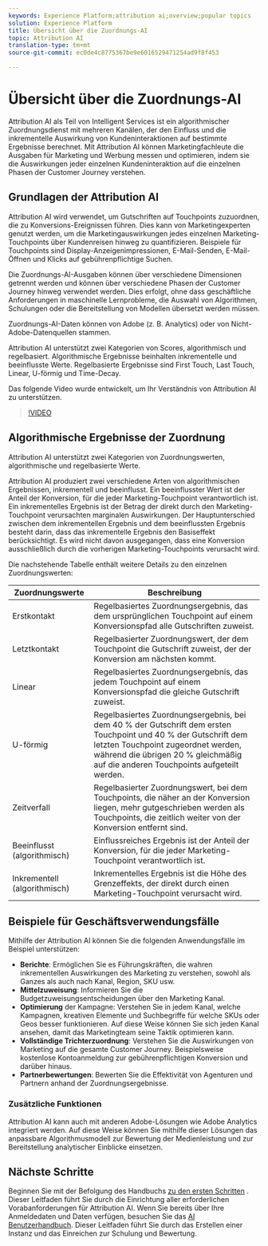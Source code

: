 ```yaml
---
keywords: Experience Platform;attribution ai;overview;popular topics
solution: Experience Platform
title: Übersicht über die Zuordnungs-AI
topic: Attribution AI
translation-type: tm+mt
source-git-commit: ec0de4c8775367be9e6016529471254ad9f8f453

---
```



# Übersicht über die Zuordnungs-AI

Attribution AI als Teil von Intelligent Services ist ein algorithmischer Zuordnungsdienst mit mehreren Kanälen, der den Einfluss und die inkrementelle Auswirkung von Kundeninteraktionen auf bestimmte Ergebnisse berechnet. Mit Attribution AI können Marketingfachleute die Ausgaben für Marketing und Werbung messen und optimieren, indem sie die Auswirkungen jeder einzelnen Kundeninteraktion auf die einzelnen Phasen der Customer Journey verstehen.

## Grundlagen der Attribution AI

Attribution AI wird verwendet, um Gutschriften auf Touchpoints zuzuordnen, die zu Konversions-Ereignissen führen. Dies kann von Marketingexperten genutzt werden, um die Marketingauswirkungen jedes einzelnen Marketing-Touchpoints über Kundenreisen hinweg zu quantifizieren. Beispiele für Touchpoints sind Display-Anzeigenimpressionen, E-Mail-Senden, E-Mail-Öffnen und Klicks auf gebührenpflichtige Suchen.

Die Zuordnungs-AI-Ausgaben können über verschiedene Dimensionen getrennt werden und können über verschiedene Phasen der Customer Journey hinweg verwendet werden. Dies erfolgt, ohne dass geschäftliche Anforderungen in maschinelle Lernprobleme, die Auswahl von Algorithmen, Schulungen oder die Bereitstellung von Modellen übersetzt werden müssen.

Zuordnungs-AI-Daten können von Adobe (z. B. Analytics) oder von Nicht-Adobe-Datenquellen stammen.

Attribution AI unterstützt zwei Kategorien von Scores, algorithmisch und regelbasiert. Algorithmische Ergebnisse beinhalten inkrementelle und beeinflusste Werte. Regelbasierte Ergebnisse sind First Touch, Last Touch, Linear, U-förmig und Time-Decay.

Das folgende Video wurde entwickelt, um Ihr Verständnis von Attribution AI zu unterstützen.

>[!VIDEO](https://video.tv.adobe.com/v/32667?learn=on&quality=12)

## Algorithmische Ergebnisse der Zuordnung

Attribution AI unterstützt zwei Kategorien von Zuordnungswerten, algorithmische und regelbasierte Werte.

Attribution AI produziert zwei verschiedene Arten von algorithmischen Ergebnissen, inkrementell und beeinflusst. Ein beeinflusster Wert ist der Anteil der Konversion, für die jeder Marketing-Touchpoint verantwortlich ist. Ein inkrementelles Ergebnis ist der Betrag der direkt durch den Marketing-Touchpoint verursachten marginalen Auswirkungen. Der Hauptunterschied zwischen dem inkrementellen Ergebnis und dem beeinflussten Ergebnis besteht darin, dass das inkrementelle Ergebnis den Basiseffekt berücksichtigt. Es wird nicht davon ausgegangen, dass eine Konversion ausschließlich durch die vorherigen Marketing-Touchpoints verursacht wird.

Die nachstehende Tabelle enthält weitere Details zu den einzelnen Zuordnungswerten:

| Zuordnungswerte | Beschreibung |
| ----- | ----------- |
| Erstkontakt | Regelbasiertes Zuordnungsergebnis, das dem ursprünglichen Touchpoint auf einem Konversionspfad alle Gutschriften zuweist. |
| Letztkontakt | Regelbasierter Zuordnungswert, der dem Touchpoint die Gutschrift zuweist, der der Konversion am nächsten kommt. |
| Linear | Regelbasiertes Zuordnungsergebnis, das jedem Touchpoint auf einem Konversionspfad die gleiche Gutschrift zuweist. |
| U-förmig | Regelbasiertes Zuordnungsergebnis, bei dem 40 % der Gutschrift dem ersten Touchpoint und 40 % der Gutschrift dem letzten Touchpoint zugeordnet werden, während die übrigen 20 % gleichmäßig auf die anderen Touchpoints aufgeteilt werden. |
| Zeitverfall | Regelbasierter Zuordnungswert, bei dem Touchpoints, die näher an der Konversion liegen, mehr gutgeschrieben werden als Touchpoints, die zeitlich weiter von der Konversion entfernt sind. |
| Beeinflusst (algorithmisch) | Einflussreiches Ergebnis ist der Anteil der Konversion, für die jeder Marketing-Touchpoint verantwortlich ist. |
| Inkrementell (algorithmisch) | Inkrementelles Ergebnis ist die Höhe des Grenzeffekts, der direkt durch einen Marketing-Touchpoint verursacht wird. |

## Beispiele für Geschäftsverwendungsfälle

Mithilfe der Attribution AI können Sie die folgenden Anwendungsfälle im Beispiel unterstützen:

- **Berichte**: Ermöglichen Sie es Führungskräften, die wahren inkrementellen Auswirkungen des Marketing zu verstehen, sowohl als Ganzes als auch nach Kanal, Region, SKU usw.
- **Mittelzuweisung**: Informieren Sie die Budgetzuweisungsentscheidungen über den Marketing Kanal.
- **Optimierung** der Kampagne: Verstehen Sie in jedem Kanal, welche Kampagnen, kreativen Elemente und Suchbegriffe für welche SKUs oder Geos besser funktionieren. Auf diese Weise können Sie sich jeden Kanal ansehen, damit das Marketingteam seine Taktik optimieren kann.
- **Vollständige Trichterzuordnung**: Verstehen Sie die Auswirkungen von Marketing auf die gesamte Customer Journey. Beispielsweise kostenlose Kontoanmeldung zur gebührenpflichtigen Konversion und darüber hinaus.
- **Partnerbewertungen**: Bewerten Sie die Effektivität von Agenturen und Partnern anhand der Zuordnungsergebnisse.

### Zusätzliche Funktionen

Attribution AI kann auch mit anderen Adobe-Lösungen wie Adobe Analytics integriert werden. Auf diese Weise können Sie mithilfe dieser Lösungen das anpassbare Algorithmusmodell zur Bewertung der Medienleistung und zur Bereitstellung analytischer Einblicke einsetzen.

## Nächste Schritte

Beginnen Sie mit der Befolgung des Handbuchs [zu den ersten Schritten](./getting-started.md) . Dieser Leitfaden führt Sie durch die Einrichtung aller erforderlichen Vorabanforderungen für Attribution AI. Wenn Sie bereits über Ihre Anmeldedaten und Daten verfügen, besuchen Sie das [AI Benutzerhandbuch](./user-guide.md). Dieser Leitfaden führt Sie durch das Erstellen einer Instanz und das Einreichen zur Schulung und Bewertung.